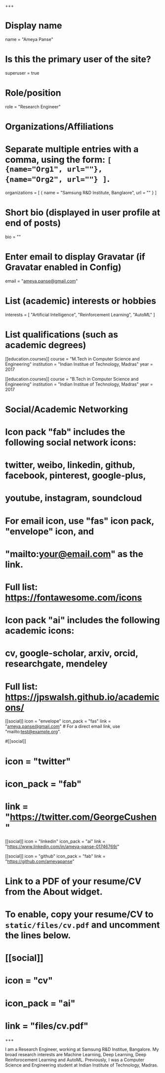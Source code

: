 +++
# Display name
name = "Ameya Panse"

# Is this the primary user of the site?
superuser = true

# Role/position
role = "Research Engineer"

# Organizations/Affiliations
#   Separate multiple entries with a comma, using the form: `[ {name="Org1", url=""}, {name="Org2", url=""} ]`.
organizations = [ { name = "Samsung R&D Institute, Banglaore", url = "" } ]

# Short bio (displayed in user profile at end of posts)
bio = ""
# Enter email to display Gravatar (if Gravatar enabled in Config)
email = "ameya.panse@gmail.com"

# List (academic) interests or hobbies
interests = [
  "Artificial Intelligence",
  "Reinforcement Learning",
  "AutoML"
]

# List qualifications (such as academic degrees)
[[education.courses]]
  course = "M.Tech in Computer Science and Engineering"
  institution = "Indian Institue of Technology, Madras"
  year = 2017

[[education.courses]]
  course = "B.Tech in Computer Science and Engineering"
  institution = "Indian Institue of Technology, Madras"
  year = 2017

# Social/Academic Networking
#
# Icon pack "fab" includes the following social network icons:
#
#   twitter, weibo, linkedin, github, facebook, pinterest, google-plus,
#   youtube, instagram, soundcloud
#
#   For email icon, use "fas" icon pack, "envelope" icon, and
#   "mailto:your@email.com" as the link.
#
#   Full list: https://fontawesome.com/icons
#
# Icon pack "ai" includes the following academic icons:
#
#   cv, google-scholar, arxiv, orcid, researchgate, mendeley
#
#   Full list: https://jpswalsh.github.io/academicons/

[[social]]
  icon = "envelope"
  icon_pack = "fas"
  link = "ameya.panse@gmail.com"  # For a direct email link, use "mailto:test@example.org".

#[[social]]
# icon = "twitter"
#  icon_pack = "fab"
#  link = "https://twitter.com/GeorgeCushen"

[[social]]
  icon = "linkedin"
  icon_pack = "ai"
  link = "https://www.linkedin.com/in/ameya-panse-01746769/"

[[social]]
  icon = "github"
  icon_pack = "fab"
  link = "https://github.com/ameyapanse"



# Link to a PDF of your resume/CV from the About widget.
# To enable, copy your resume/CV to `static/files/cv.pdf` and uncomment the lines below.
# [[social]]
#   icon = "cv"
#   icon_pack = "ai"
#   link = "files/cv.pdf"

+++

I am a Research Engineer, working at Samsung R&D Institue, Bangalore. My broad research interests are Machine Learning, Deep Learning, Deep Reinforocement Learning and AutoML. Previously, I was a Computer Science and Engineering student at Indian Institute of Technology, Madras.
